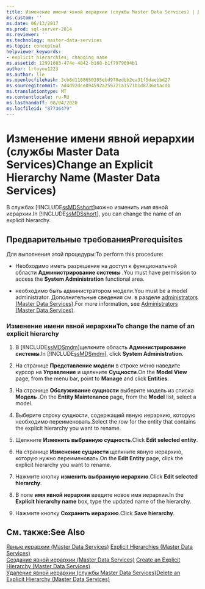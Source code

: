 ```yaml
---
title: Изменение имени явной иерархии (службы Master Data Services) | Документы Майкрософт
ms.custom: ''
ms.date: 06/13/2017
ms.prod: sql-server-2014
ms.reviewer: ''
ms.technology: master-data-services
ms.topic: conceptual
helpviewer_keywords:
- explicit hierarchies, changing name
ms.assetid: 12991603-474e-4042-b160-b1f7979694b1
author: lrtoyou1223
ms.author: lle
ms.openlocfilehash: 3cb8d1108650395ebd970edbb2ea31f5daebbd27
ms.sourcegitcommit: ad4d92dce894592a259721a1571b1d8736abacdb
ms.translationtype: MT
ms.contentlocale: ru-RU
ms.lasthandoff: 08/04/2020
ms.locfileid: "87736479"
---
```

# <a name="change-an-explicit-hierarchy-name-master-data-services"></a><span data-ttu-id="3bff1-102">Изменение имени явной иерархии (службы Master Data Services)</span><span class="sxs-lookup"><span data-stu-id="3bff1-102">Change an Explicit Hierarchy Name (Master Data Services)</span></span>
  <span data-ttu-id="3bff1-103">В службах [!INCLUDE[ssMDSshort](../includes/ssmdsshort-md.md)]можно изменить имя явной иерархии.</span><span class="sxs-lookup"><span data-stu-id="3bff1-103">In [!INCLUDE[ssMDSshort](../includes/ssmdsshort-md.md)], you can change the name of an explicit hierarchy.</span></span>  
  
## <a name="prerequisites"></a><span data-ttu-id="3bff1-104">Предварительные требования</span><span class="sxs-lookup"><span data-stu-id="3bff1-104">Prerequisites</span></span>  
 <span data-ttu-id="3bff1-105">Для выполнения этой процедуры:</span><span class="sxs-lookup"><span data-stu-id="3bff1-105">To perform this procedure:</span></span>  
  
-   <span data-ttu-id="3bff1-106">Необходимо иметь разрешение на доступ к функциональной области **Администрирование системы** .</span><span class="sxs-lookup"><span data-stu-id="3bff1-106">You must have permission to access the **System Administration** functional area.</span></span>  
  
-   <span data-ttu-id="3bff1-107">необходимо быть администратором модели.</span><span class="sxs-lookup"><span data-stu-id="3bff1-107">You must be a model administrator.</span></span> <span data-ttu-id="3bff1-108">Дополнительные сведения см. в разделе [administrators &#40;Master Data Services&#41;](administrators-master-data-services.md).</span><span class="sxs-lookup"><span data-stu-id="3bff1-108">For more information, see [Administrators &#40;Master Data Services&#41;](administrators-master-data-services.md).</span></span>  
  
### <a name="to-change-the-name-of-an-explicit-hierarchy"></a><span data-ttu-id="3bff1-109">Изменение имени явной иерархии</span><span class="sxs-lookup"><span data-stu-id="3bff1-109">To change the name of an explicit hierarchy</span></span>  
  
1.  <span data-ttu-id="3bff1-110">В [!INCLUDE[ssMDSmdm](../includes/ssmdsmdm-md.md)]щелкните область **Администрирование системы**.</span><span class="sxs-lookup"><span data-stu-id="3bff1-110">In [!INCLUDE[ssMDSmdm](../includes/ssmdsmdm-md.md)], click **System Administration**.</span></span>  
  
2.  <span data-ttu-id="3bff1-111">На странице **Представление модели** в строке меню наведите курсор на **Управление** и щелкните **Сущности**.</span><span class="sxs-lookup"><span data-stu-id="3bff1-111">On the **Model View** page, from the menu bar, point to **Manage** and click **Entities**.</span></span>  
  
3.  <span data-ttu-id="3bff1-112">На странице **Обслуживание сущности** выберите модель из списка **Модель** .</span><span class="sxs-lookup"><span data-stu-id="3bff1-112">On the **Entity Maintenance** page, from the **Model** list, select a model.</span></span>  
  
4.  <span data-ttu-id="3bff1-113">Выберите строку сущности, содержащей явную иерархию, которую необходимо переименовать.</span><span class="sxs-lookup"><span data-stu-id="3bff1-113">Select the row for the entity that contains the explicit hierarchy you want to rename.</span></span>  
  
5.  <span data-ttu-id="3bff1-114">Щелкните **Изменить выбранную сущность**.</span><span class="sxs-lookup"><span data-stu-id="3bff1-114">Click **Edit selected entity**.</span></span>  
  
6.  <span data-ttu-id="3bff1-115">На странице **Изменение сущности** щелкните явную иерархию, которую нужно переименовать.</span><span class="sxs-lookup"><span data-stu-id="3bff1-115">On the **Edit Entity** page, click the explicit hierarchy you want to rename.</span></span>  
  
7.  <span data-ttu-id="3bff1-116">Нажмите кнопку **изменить выбранную иерархию**.</span><span class="sxs-lookup"><span data-stu-id="3bff1-116">Click **Edit selected hierarchy**.</span></span>  
  
8.  <span data-ttu-id="3bff1-117">В поле **имя явной иерархии** введите новое имя иерархии.</span><span class="sxs-lookup"><span data-stu-id="3bff1-117">In the **Explicit hierarchy name** box, type the updated name of the hierarchy.</span></span>  
  
9. <span data-ttu-id="3bff1-118">Нажмите кнопку **Сохранить иерархию**.</span><span class="sxs-lookup"><span data-stu-id="3bff1-118">Click **Save hierarchy**.</span></span>  
  
## <a name="see-also"></a><span data-ttu-id="3bff1-119">См. также:</span><span class="sxs-lookup"><span data-stu-id="3bff1-119">See Also</span></span>  
 <span data-ttu-id="3bff1-120">[Явные иерархии &#40;Master Data Services&#41;](../../2014/master-data-services/explicit-hierarchies-master-data-services.md) </span><span class="sxs-lookup"><span data-stu-id="3bff1-120">[Explicit Hierarchies &#40;Master Data Services&#41;](../../2014/master-data-services/explicit-hierarchies-master-data-services.md) </span></span>  
 <span data-ttu-id="3bff1-121">[Создание явной иерархии &#40;Master Data Services&#41;](../../2014/master-data-services/create-an-explicit-hierarchy-master-data-services.md) </span><span class="sxs-lookup"><span data-stu-id="3bff1-121">[Create an Explicit Hierarchy &#40;Master Data Services&#41;](../../2014/master-data-services/create-an-explicit-hierarchy-master-data-services.md) </span></span>  
 [<span data-ttu-id="3bff1-122">Удаление явной иерархии (службы Master Data Services)</span><span class="sxs-lookup"><span data-stu-id="3bff1-122">Delete an Explicit Hierarchy &#40;Master Data Services&#41;</span></span>](../../2014/master-data-services/delete-an-explicit-hierarchy-master-data-services.md)  
  
  

